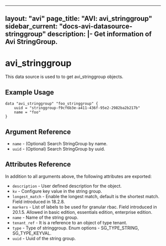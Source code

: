 <!--
    Copyright 2021 VMware, Inc.
    SPDX-License-Identifier: Mozilla Public License 2.0
-->
---
layout: "avi"
page_title: "AVI: avi_stringgroup"
sidebar_current: "docs-avi-datasource-stringgroup"
description: |-
  Get information of Avi StringGroup.
---

# avi_stringgroup

This data source is used to to get avi_stringgroup objects.

## Example Usage

```hcl
data "avi_stringgroup" "foo_stringgroup" {
    uuid = "stringgroup-f9cf6b3e-a411-436f-95e2-2982ba2b217b"
    name = "foo"
}
```

## Argument Reference

* `name` - (Optional) Search StringGroup by name.
* `uuid` - (Optional) Search StringGroup by uuid.

## Attributes Reference

In addition to all arguments above, the following attributes are exported:

* `description` - User defined description for the object.
* `kv` - Configure key value in the string group.
* `longest_match` - Enable the longest match, default is the shortest match. Field introduced in 18.2.8.
* `markers` - List of labels to be used for granular rbac. Field introduced in 20.1.5. Allowed in basic edition, essentials edition, enterprise edition.
* `name` - Name of the string group.
* `tenant_ref` - It is a reference to an object of type tenant.
* `type` - Type of stringgroup. Enum options - SG_TYPE_STRING, SG_TYPE_KEYVAL.
* `uuid` - Uuid of the string group.

